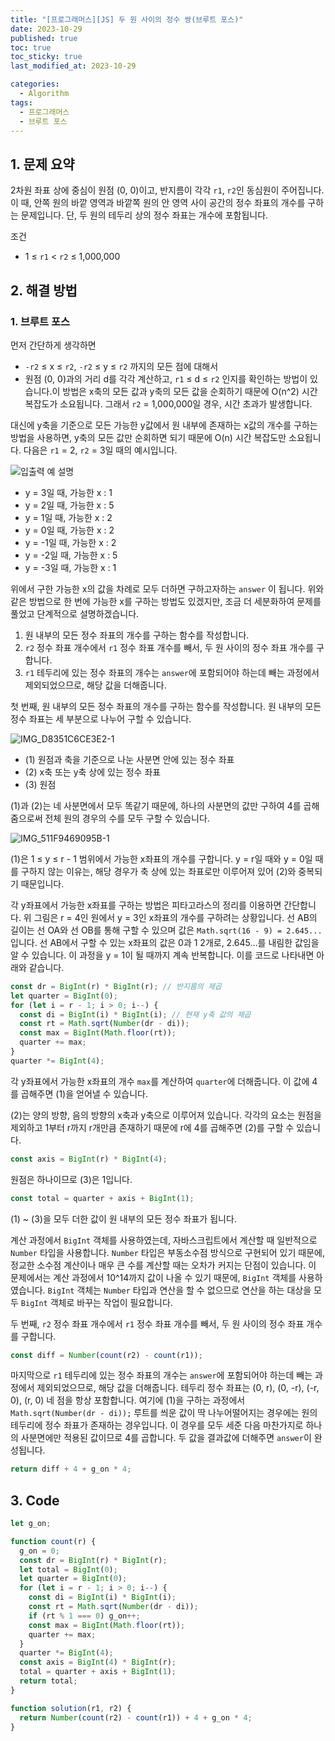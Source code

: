 ```yaml
---
title: "[프로그래머스][JS] 두 원 사이의 정수 쌍(브루트 포스)"
date: 2023-10-29
published: true
toc: true
toc_sticky: true
last_modified_at: 2023-10-29

categories:
  - Algorithm
tags:
  - 프로그래머스
  - 브루트 포스
---
```


## 1. 문제 요약

2차원 좌표 상에 중심이 원점 (0, 0)이고, 반지름이 각각 `r1`, `r2`인 동심원이 주어집니다. 이 때, 안쪽 원의 바깥 영역과 바깥쪽 원의 안 영역 사이 공간의 정수 좌표의 개수를 구하는 문제입니다. 단, 두 원의 테두리 상의 정수 좌표는 개수에 포함됩니다.

조건

- 1 ≤ `r1` < `r2` ≤ 1,000,000

## 2. 해결 방법

### 1. 브루트 포스

먼저 간단하게 생각하면

- `-r2` ≤ x ≤ `r2`, `-r2` ≤ y ≤ `r2` 까지의 모든 점에 대해서
- 원점 (0, 0)과의 거리 d를 각각 계산하고, `r1` ≤ d ≤ `r2` 인지를 확인하는 방법이 있습니다.이 방법은 x축의 모든 값과 y축의 모든 값을 순회하기 때문에 O(n^2) 시간 복잡도가 소요됩니다. 그래서 `r2` = 1,000,000일 경우, 시간 초과가 발생합니다.

대신에 y축을 기준으로 모든 가능한 y값에서 원 내부에 존재하는 x값의 개수를 구하는 방법을 사용하면, y축의 모든 값만 순회하면 되기 때문에 O(n) 시간 복잡도만 소요됩니다. 다음은 `r1` = 2, `r2` = 3일 때의 예시입니다.

![입출력 예 설명](https://github.com/luckylooky2/luckylooky2.github.io/assets/85822311/fd7c3f0b-9e84-4916-b42b-90d24c4b6fde)

- y = 3일 때, 가능한 x : 1
- y = 2일 때, 가능한 x : 5
- y = 1일 때, 가능한 x : 2
- y = 0일 때, 가능한 x : 2
- y = -1일 때, 가능한 x : 2
- y = -2일 때, 가능한 x : 5
- y = -3일 때, 가능한 x : 1

위에서 구한 가능한 x의 값을 차례로 모두 더하면 구하고자하는 `answer` 이 됩니다. 위와 같은 방법으로 한 번에 가능한 x를 구하는 방법도 있겠지만, 조금 더 세분화하여 문제를 풀었고 단계적으로 설명하겠습니다.

1. 원 내부의 모든 정수 좌표의 개수를 구하는 함수를 작성합니다.
2. `r2` 정수 좌표 개수에서 `r1` 정수 좌표 개수를 빼서, 두 원 사이의 정수 좌표 개수를 구합니다.
3. `r1` 테두리에 있는 정수 좌표의 개수는 `answer`에 포함되어야 하는데 빼는 과정에서 제외되었으므로, 해당 값을 더해줍니다.

첫 번째, 원 내부의 모든 정수 좌표의 개수를 구하는 함수를 작성합니다. 원 내부의 모든 정수 좌표는 세 부분으로 나누어 구할 수 있습니다.

![IMG_D8351C6CE3E2-1](https://github.com/luckylooky2/luckylooky2.github.io/assets/85822311/bb23815c-a5b6-4f98-8414-1abf3f568a2c)

- (1) 원점과 축을 기준으로 나눈 사분면 안에 있는 정수 좌표
- (2) x축 또는 y축 상에 있는 정수 좌표
- (3) 원점

(1)과 (2)는 네 사분면에서 모두 똑같기 때문에, 하나의 사분면의 값만 구하여 4를 곱해줌으로써 전체 원의 경우의 수를 모두 구할 수 있습니다.

![IMG_511F9469095B-1](https://github.com/luckylooky2/luckylooky2.github.io/assets/85822311/a10c953b-82c3-4c3f-95c7-a98028b95044)

(1)은 1 ≤ y ≤ r - 1 범위에서 가능한 x좌표의 개수를 구합니다. y = r일 때와 y = 0일 때를 구하지 않는 이유는, 해당 경우가 축 상에 있는 좌표로만 이루어져 있어 (2)와 중복되기 때문입니다.

각 y좌표에서 가능한 x좌표를 구하는 방법은 피타고라스의 정리를 이용하면 간단합니다. 위 그림은 r = 4인 원에서 y = 3인 x좌표의 개수를 구하려는 상황입니다. 선 AB의 길이는 선 OA와 선 OB를 통해 구할 수 있으며 값은 `Math.sqrt(16 - 9) = 2.645...` 입니다. 선 AB에서 구할 수 있는 x좌표의 값은 0과 1 2개로, 2.645...를 내림한 값임을 알 수 있습니다. 이 과정을 y = 1이 될 때까지 계속 반복합니다. 이를 코드로 나타내면 아래와 같습니다.

```js
const dr = BigInt(r) * BigInt(r); // 반지름의 제곱
let quarter = BigInt(0);
for (let i = r - 1; i > 0; i--) {
  const di = BigInt(i) * BigInt(i); // 현재 y축 값의 제곱
  const rt = Math.sqrt(Number(dr - di));
  const max = BigInt(Math.floor(rt));
  quarter += max;
}
quarter *= BigInt(4);
```

각 y좌표에서 가능한 x좌표의 개수 `max`를 계산하여 `quarter`에 더해줍니다. 이 값에 4를 곱해주면 (1)을 얻어낼 수 있습니다.

(2)는 양의 방향, 음의 방향의 x축과 y축으로 이루어져 있습니다. 각각의 요소는 원점을 제외하고 1부터 r까지 r개만큼 존재하기 때문에 r에 4를 곱해주면 (2)를 구할 수 있습니다.

```js
const axis = BigInt(r) * BigInt(4);
```

원점은 하나이므로 (3)은 1입니다.

```js
const total = quarter + axis + BigInt(1);
```

(1) ~ (3)을 모두 더한 값이 원 내부의 모든 정수 좌표가 됩니다.

계산 과정에서 `BigInt` 객체를 사용하였는데, 자바스크립트에서 계산할 때 일반적으로 `Number` 타입을 사용합니다. `Number` 타입은 부동소수점 방식으로 구현되어 있기 때문에, 정교한 소수점 계산이나 매우 큰 수를 계산할 때는 오차가 커지는 단점이 있습니다. 이 문제에서는 계산 과정에서 10^14까지 값이 나올 수 있기 때문에, `BigInt` 객체를 사용하였습니다. `BigInt` 객체는 `Number` 타입과 연산을 할 수 없으므로 연산을 하는 대상을 모두 `BigInt` 객체로 바꾸는 작업이 필요합니다.

두 번째, `r2` 정수 좌표 개수에서 `r1` 정수 좌표 개수를 빼서, 두 원 사이의 정수 좌표 개수를 구합니다.

```js
const diff = Number(count(r2) - count(r1));
```

마지막으로 `r1` 테두리에 있는 정수 좌표의 개수는 `answer`에 포함되어야 하는데 빼는 과정에서 제외되었으므로, 해당 값을 더해줍니다. 테두리 정수 좌표는 (0, r), (0, -r), (-r, 0), (r, 0) 네 점을 항상 포함합니다. 여기에 (1)을 구하는 과정에서 `Math.sqrt(Number(dr - di));` 루트를 씌운 값이 딱 나누어떨어지는 경우에는 원의 테두리에 정수 좌표가 존재하는 경우입니다. 이 경우를 모두 세준 다음 마찬가지로 하나의 사분면에만 적용된 값이므로 4를 곱합니다. 두 값을 결과값에 더해주면 `answer`이 완성됩니다.

```js
return diff + 4 + g_on * 4;
```

## 3. Code

```js
let g_on;

function count(r) {
  g_on = 0;
  const dr = BigInt(r) * BigInt(r);
  let total = BigInt(0);
  let quarter = BigInt(0);
  for (let i = r - 1; i > 0; i--) {
    const di = BigInt(i) * BigInt(i);
    const rt = Math.sqrt(Number(dr - di));
    if (rt % 1 === 0) g_on++;
    const max = BigInt(Math.floor(rt));
    quarter += max;
  }
  quarter *= BigInt(4);
  const axis = BigInt(4) * BigInt(r);
  total = quarter + axis + BigInt(1);
  return total;
}

function solution(r1, r2) {
  return Number(count(r2) - count(r1)) + 4 + g_on * 4;
}
```
